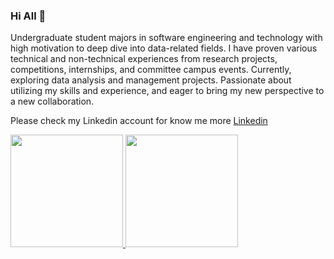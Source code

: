 ### Hi All 👋

Undergraduate student majors in software engineering and technology with high motivation to deep dive into data-related fields. I have proven various technical and non-technical experiences from research projects, competitions, internships, and committee campus events. Currently, exploring data analysis and management projects. Passionate about utilizing my skills and experience, and eager to bring my new perspective to a new collaboration.

Please check my Linkedin account for know me more [Linkedin](https://www.linkedin.com/in/ninis-dyah-yulianingsih/)

<p align="left">
<a href="https://github.com/Ninissdyah">
  <img height="180em" src="https://github-readme-stats-eight-theta.vercel.app/api?username=Ninissdyah&show_icons=true&theme=algolia&include_all_commits=true&count_private=true"/>
  <img height="180em" src="https://github-readme-stats-eight-theta.vercel.app/api/top-langs/?username=Ninissdyah&layout=compact&langs_count=8&theme=algolia"/>
</a>
</p>
